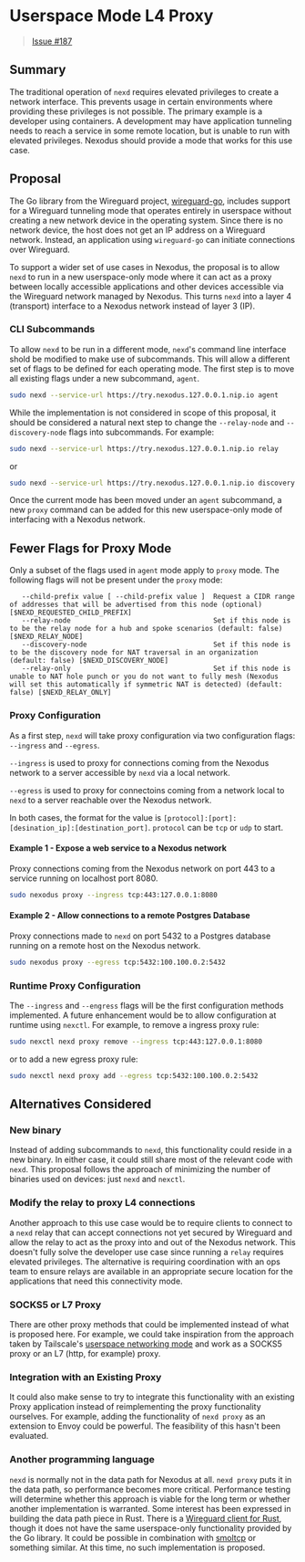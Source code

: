 # Userspace Mode L4 Proxy

> [Issue #187](https://github.com/nexodus-io/nexodus/issues/187)

## Summary

The traditional operation of `nexd` requires elevated privileges to create a network interface. This prevents usage in certain environments where providing these privileges is not possible. The primary example is a developer using containers. A development may have application tunneling needs to reach a service in some remote location, but is unable to run with elevated privileges. Nexodus should provide a mode that works for this use case.

## Proposal

The Go library from the Wireguard project, [wireguard-go](https://github.com/WireGuard/wireguard-go/), includes support for a Wireguard tunneling mode that operates entirely in userspace without creating a new network device in the operating system. Since there is no network device, the host does not get an IP address on a Wireguard network. Instead, an application using `wireguard-go` can initiate connections over Wireguard.

To support a wider set of use cases in Nexodus, the proposal is to allow `nexd` to run in a new userspace-only mode where it can act as a proxy between locally accessible applications and other devices accessible via the Wireguard network managed by Nexodus. This turns `nexd` into a layer 4 (transport) interface to a Nexodus network instead of layer 3 (IP).

### CLI Subcommands

To allow `nexd` to be run in a different mode, `nexd`'s command line interface shold be modified to make use of subcommands. This will allow a different set of flags to be defined for each operating mode. The first step is to move all existing flags under a new subcommand, `agent`.

```sh
sudo nexd --service-url https://try.nexodus.127.0.0.1.nip.io agent
```

While the implementation is not considered in scope of this proposal, it should be considered a natural next step to change the `--relay-node` and `--discovery-node` flags into subcommands. For example:

```sh
sudo nexd --service-url https://try.nexodus.127.0.0.1.nip.io relay
```

or

```sh
sudo nexd --service-url https://try.nexodus.127.0.0.1.nip.io discovery
```

Once the current mode has been moved under an `agent` subcommand, a new `proxy` command can be added for this new userspace-only mode of interfacing with a Nexodus network.

## Fewer Flags for Proxy Mode

Only a subset of the flags used in `agent` mode apply to `proxy` mode. The following flags will not be present under the `proxy` mode:

```text
   --child-prefix value [ --child-prefix value ]  Request a CIDR range of addresses that will be advertised from this node (optional) [$NEXD_REQUESTED_CHILD_PREFIX]
   --relay-node                                   Set if this node is to be the relay node for a hub and spoke scenarios (default: false) [$NEXD_RELAY_NODE]
   --discovery-node                               Set if this node is to be the discovery node for NAT traversal in an organization (default: false) [$NEXD_DISCOVERY_NODE]
   --relay-only                                   Set if this node is unable to NAT hole punch or you do not want to fully mesh (Nexodus will set this automatically if symmetric NAT is detected) (default: false) [$NEXD_RELAY_ONLY]
```

### Proxy Configuration

As a first step, `nexd` will take proxy configuration via two configuration flags: `--ingress` and `--egress`.

`--ingress` is used to proxy for connections coming from the Nexodus network to a server accessible by `nexd` via a local network.

`--egress` is used to proxy for connectoins coming from a network local to `nexd` to a server reachable over the Nexodus network.

In both cases, the format for the value is `[protocol]:[port]:[desination_ip]:[destination_port]`. `protocol` can be `tcp` or `udp` to start.

#### Example 1 - Expose a web service to a Nexodus network

Proxy connections coming from the Nexodus network on port 443 to a service running on localhost port 8080.

```sh
sudo nexodus proxy --ingress tcp:443:127.0.0.1:8080
```

#### Example 2 - Allow connections to a remote Postgres Database

Proxy connections made to `nexd` on port 5432 to a Postgres database running on a remote host on the Nexodus network.

```sh
sudo nexodus proxy --egress tcp:5432:100.100.0.2:5432
```

### Runtime Proxy Configuration

The `--ingress` and `--engress` flags will be the first configuration methods implemented. A future enhancement would be to allow configuration at runtime using `nexctl`. For example, to remove a ingress proxy rule:

```sh
sudo nexctl nexd proxy remove --ingress tcp:443:127.0.0.1:8080
```

or to add a new egress proxy rule:

```sh
sudo nexctl nexd proxy add --egress tcp:5432:100.100.0.2:5432
```

## Alternatives Considered

### New binary

Instead of adding subcommands to `nexd`, this functionality could reside in a new binary. In either case, it could still share most of the relevant code with `nexd`. This proposal follows the approach of minimizing the number of binaries used on devices: just `nexd` and `nexctl`.

### Modify the relay to proxy L4 connections

Another approach to this use case would be to require clients to connect to a `nexd` relay that can accept connections not yet secured by Wireguard and allow the relay to act as the proxy into and out of the Nexodus network. This doesn't fully solve the developer use case since running a `relay` requires elevated privileges. The alternative is requiring coordination with an ops team to ensure relays are available in an appropriate secure location for the applications that need this connectivity mode.

### SOCKS5 or L7 Proxy

There are other proxy methods that could be implemented instead of what is proposed here. For example, we could take inspiration from the approach taken by Tailscale's [userspace networking mode](https://tailscale.com/kb/1112/userspace-networking/) and work as a SOCKS5 proxy or an L7 (http, for example) proxy.

### Integration with an Existing Proxy

It could also make sense to try to integrate this functionality with an existing Proxy application instead of reimplementing the proxy functionality ourselves. For example, adding the functionality of `nexd proxy` as an extension to Envoy could be powerful. The feasibility of this hasn't been evaluated.

### Another programming language

`nexd` is normally not in the data path for Nexodus at all. `nexd proxy` puts it in the data path, so performance becomes more critical. Performance testing will determine whether this approach is viable for the long term or whether another implementation is warranted. Some interest has been expressed in building the data path piece in Rust. There is a [Wireguard client for Rust](https://github.com/cloudflare/boringtun), though it does not have the same userspace-only functionality provided by the Go library. It could be possible in combination with [smoltcp](https://github.com/smoltcp-rs/smoltcp) or something similar. At this time, no such implementation is proposed.
